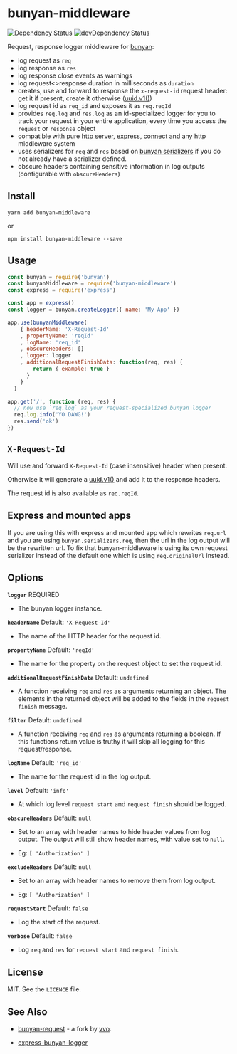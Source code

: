 # bunyan-middleware

[![Dependency Status](https://david-dm.org/tellnes/bunyan-middleware.png)](https://david-dm.org/tellnes/bunyan-middleware)
[![devDependency Status](https://david-dm.org/tellnes/bunyan-middleware/dev-status.png)](https://david-dm.org/tellnes/bunyan-middleware#info=devDependencies)

Request, response logger middleware for [bunyan](https://github.com/trentm/node-bunyan):
- log request as `req`
- log response as `res`
- log response close events as warnings
- log request<>response duration in milliseconds as `duration`
- creates, use and forward to response the `x-request-id` request header: get it if present, create it otherwise ([uuid.v1()](https://www.npmjs.com/package/uuid#uuidv1options--buffer--offset))
- log request id as `req_id` and exposes it as `req.reqId`
- provides `req.log` and `res.log` as an id-specialized logger for you to track your request in your entire application, every time you access the `request` or `response` object
- compatible with pure [http server](http://nodejs.org/api/http.html#http_http_createserver_requestlistener), [express](https://github.com/strongloop/express), [connect](https://github.com/senchalabs/connect) and any http middleware system
- uses serializers for `req` and `res` based on [bunyan serializers](https://github.com/trentm/node-bunyan#serializers) if you do not already have a serializer defined.
- obscure headers containing sensitive information in log outputs (configurable with `obscureHeaders`)

## Install

```shell
yarn add bunyan-middleware
```

or

```shell
npm install bunyan-middleware --save
```

## Usage

```js
const bunyan = require('bunyan')
const bunyanMiddleware = require('bunyan-middleware')
const express = require('express')

const app = express()
const logger = bunyan.createLogger({ name: 'My App' })

app.use(bunyanMiddleware(
    { headerName: 'X-Request-Id'
    , propertyName: 'reqId'
    , logName: 'req_id'
    , obscureHeaders: []
    , logger: logger
    , additionalRequestFinishData: function(req, res) {
        return { example: true }
      }
    }
  )

app.get('/', function (req, res) {
  // now use `req.log` as your request-specialized bunyan logger
  req.log.info('YO DAWG!')
  res.send('ok')
})
```

## `X-Request-Id`

Will use and forward `X-Request-Id` (case insensitive) header when present.

Otherwise it will generate a
[uuid.v1()](https://www.npmjs.com/package/uuid#uuidv1options--buffer--offset)
and add it to the response headers.

The request id is also available as `req.reqId`.

## Express and mounted apps

If you are using this with express and mounted app which rewrites `req.url` and
you are using `bunyan.serializers.req`, then the url in the log output will be
the rewritten url. To fix that bunyan-middleware is using its own request
serializer instead of the default one which is using `req.originalUrl` instead.


## Options

**`logger`** REQUIRED

- The bunyan logger instance.

**`headerName`** Default: `'X-Request-Id'`

- The name of the HTTP header for the request id.

**`propertyName`** Default: `'reqId'`

- The name for the property on the request object to set the request id.

**`additionalRequestFinishData`** Default: `undefined`

- A function receiving `req` and `res` as arguments returning an object. The elements in the returned object will be added to the fields in the `request finish` message.

**`filter`** Default: `undefined`

- A function receiving `req` and `res` as arguments returning a boolean.
  If this functions return value is truthy it will skip all logging for
  this request/response.

**`logName`** Default: `'req_id'`

- The name for the request id in the log output.

**`level`** Default: `'info'`

- At which log level `request start` and `request finish` should be logged.

**`obscureHeaders`** Default: `null`

- Set to an array with header names to hide header values from log output.
  The output will still show header names, with value set to `null`.

- Eg: `[ 'Authorization' ]`

**`excludeHeaders`** Default: `null`

- Set to an array with header names to remove them from log output.

- Eg: `[ 'Authorization' ]`

**`requestStart`** Default: `false`

- Log the start of the request.

**`verbose`** Default: `false`

- Log `req` and `res` for `request start` and `request finish`.

## License

MIT. See the `LICENCE` file.

## See Also

- [bunyan-request](https://github.com/vvo/bunyan-request) - a fork by [vvo](https://github.com/vvo).

- [express-bunyan-logger](https://github.com/villadora/express-bunyan-logger)
